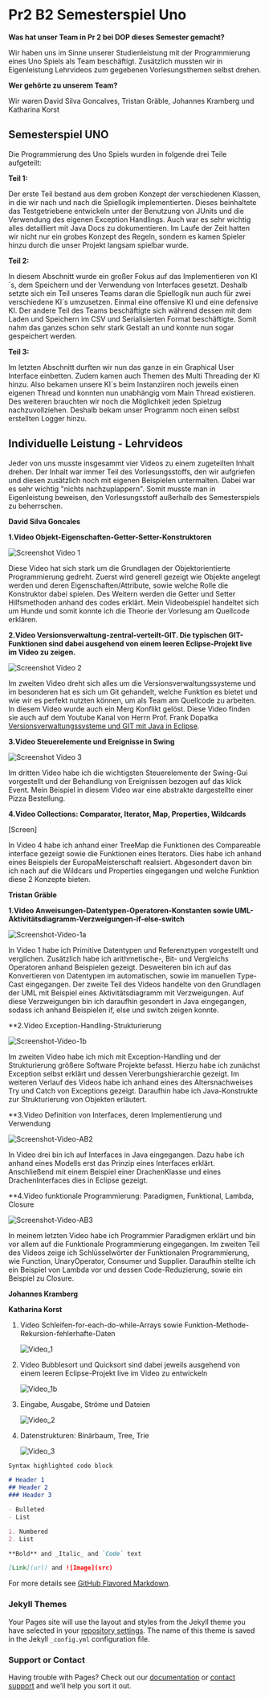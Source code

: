 # Pr2 B2 Semesterspiel Uno

**Was hat unser Team in Pr 2 bei DOP dieses Semester gemacht?**

Wir haben uns im Sinne unserer Studienleistung mit der Programmierung eines Uno Spiels als Team beschäftigt.
Zusätzlich mussten wir in Eigenleistung Lehrvideos zum gegebenen Vorlesungsthemen selbst drehen.

**Wer gehörte zu unserem Team?**

Wir waren David Silva Goncalves, Tristan Gräble, Johannes Kramberg und Katharina Korst


## Semesterspiel UNO
Die Programmierung des Uno Spiels wurden in folgende drei Teile aufgeteilt:


**Teil 1:**

Der erste Teil bestand aus dem groben Konzept der verschiedenen Klassen, in die wir nach und nach die Spiellogik implementierten. 
Dieses beinhaltete das Testgetriebene entwickeln unter der Benutzung von JUnits und die Verwendung des eigenen Exception Handlings. 
Auch war es sehr wichtig alles detailliert mit Java Docs zu dokumentieren.
Im Laufe der Zeit hatten wir nicht nur ein grobes Konzept des Regeln, sondern es kamen Spieler hinzu durch die unser Projekt langsam spielbar wurde.

**Teil 2:**

In diesem Abschnitt wurde ein großer Fokus auf das Implementieren von KI´s, dem Speichern und der Verwendung von Interfaces gesetzt.
Deshalb setzte sich ein Teil unseres Teams daran die Spiellogik nun auch für zwei verschiedene KI´s umzusetzen. 
Einmal eine offensive KI und eine defensive KI. Der andere Teil des Teams beschäftigte sich  während dessen mit dem Laden und Speichern
im CSV und Serialisierten Format beschäftigte.
Somit nahm das ganzes schon sehr stark Gestalt an und konnte nun sogar gespeichert werden.

**Teil 3:**

Im letzten Abschnitt durften wir nun das ganze in ein Graphical User Interface einbetten. Zudem kamen auch Themen des Multi Threading der KI hinzu. 
Also bekamen unsere KI´s beim Instanziiren noch jeweils einen eigenen Thread und konnten nun unabhängig vom Main Thread existieren.
Des weiteren brauchten wir noch die Möglichkeit jeden Spielzug nachzuvollziehen. Deshalb bekam unser Programm noch einen selbst erstellten Logger hinzu.




## Individuelle Leistung - Lehrvideos

Jeder von uns musste insgesammt vier Videos zu einem zugeteilten Inhalt drehen. Der Inhalt war immer Teil des Vorlesungsstoffs, den wir aufgriefen und diesen 
zusätzlich noch mit eigenen Beispielen untermalten. Dabei war es sehr wichtig "nichts nachzuplappern".
Somit musste man in Eigenleistung beweisen, den Vorlesungsstoff außerhalb des Semesterspiels zu beherrschen.

**David Silva Goncales**

**1.Video Objekt-Eigenschaften-Getter-Setter-Konstruktoren**

![Screenshot Video 1](https://user-images.githubusercontent.com/74213338/123827645-170f3780-d901-11eb-9c52-e472ee2a8ab7.JPG)


Diese Video hat sich stark um die Grundlagen der Objektorientierte Programmierung gedreht. Zuerst wird generell gezeigt wie Objekte angelegt werden und deren Eigenschaften/Attribute, sowie welche Rolle die Konstruktor dabei spielen. 
Des Weitern werden die Getter und Setter Hilfsmethoden anhand des codes erklärt.
Mein Videobeispiel handeltet sich um Hunde und somit konnte ich die Theorie der Vorlesung am Quellcode erklären. 


**2.Video Versionsverwaltung-zentral-verteilt-GIT. Die typischen GIT-Funktionen sind dabei ausgehend von einem leeren Eclipse-Projekt live im Video zu zeigen.**

![Screenshot Video 2](https://user-images.githubusercontent.com/74213338/123827658-1a0a2800-d901-11eb-8555-48ab11ef85da.JPG)

Im zweiten Video dreht sich alles um die Versionsverwaltungssysteme und im besonderen hat es sich um Git gehandelt, welche Funktion es bietet und wie wir es perfekt nutzten können, um als Team am Quellcode zu arbeiten.
In diesem Video wurde auch ein Merg Konflikt gelöst. Diese Video finden sie auch auf dem Youtube Kanal von Herrn Prof. Frank Dopatka  [Versionsverwaltungssysteme und GIT mit Java in Eclipse](https://www.youtube.com/watch?v=DZAdtgJMw6g&ab_channel=FrankDopatka).


**3.Video Steuerelemente und Ereignisse in Swing**

![Screenshot Video 3](https://user-images.githubusercontent.com/74213338/123827673-1d9daf00-d901-11eb-8abc-acc3b0598d82.JPG)

Im dritten Video habe ich die wichtigsten Steuerelemente der Swing-Gui vorgestellt und der Behandlung von Ereignissen bezogen auf das klick Event. 
Mein Beispiel in diesem Video war eine abstrakte dargestellte einer Pizza Bestellung. 


**4.Video Collections: Comparator, Iterator, Map, Properties, Wildcards**

[Screen]

In Video 4 habe ich anhand einer TreeMap die Funktionen des Compareable interface gezeigt sowie die Funktionen eines Iterators.
Dies habe ich anhand eines Beispiels der EuropaMeisterschaft realsiert. Abgesondert davon bin ich nach auf die Wildcars und Properties
eingegangen und welche Funktion diese 2 Konzepte bieten. 


**Tristan Gräble**


**1.Video Anweisungen-Datentypen-Operatoren-Konstanten sowie UML-Aktivitätsdiagramm-Verzweigungen-if-else-switch**

![Screenshot-Video-1a](https://user-images.githubusercontent.com/72968168/123862822-1db1a500-d929-11eb-8235-0f948134b3f4.jpg)

In Video 1 habe ich Primitive Datentypen und Referenztypen vorgestellt und verglichen. Zusätzlich habe ich arithmetische-, Bit- und Vergleichs Operatoren anhand Beispielen gezeigt. Desweiteren bin ich auf das Konvertieren von Datentypen im automatischen, sowie im manuellen Type-Cast eingegangen. Der zweite Teil des Videos handelte von den Grundlagen der UML mit Beispiel eines Aktivitätsdiagramm mit Verzweigungen. Auf diese Verzweigungen bin ich daraufhin gesondert in Java eingegangen, sodass ich anhand Beispielen if, else und switch zeigen konnte.


**2.Video Exception-Handling-Strukturierung

![Screenshot-Video-1b](https://user-images.githubusercontent.com/72968168/123865505-45eed300-d92c-11eb-8119-ebc735cf2588.jpg)

Im zweiten Video habe ich mich mit Exception-Handling und der Strukturierung größere Software Projekte befasst. Hierzu habe ich zunächst Exception selbst erklärt und dessen Vererbungshierarchie gezeigt. Im weiteren Verlauf des Videos habe ich anhand eines des Altersnachweises Try und Catch von Exceptions gezeigt. Daraufhin habe ich Java-Konstrukte zur Strukturierung von Objekten erläutert.


**3.Video Definition von Interfaces, deren Implementierung und Verwendung

![Screenshot-Video-AB2](https://user-images.githubusercontent.com/72968168/123866353-3e7bf980-d92d-11eb-82b7-5b1b4ae938bc.jpg)

In Video drei bin ich auf Interfaces in Java eingegangen. Dazu habe ich anhand eines Modells erst das Prinzip eines Interfaces erklärt. Anschließend mit einem Beispiel einer DrachenKlasse und eines DrachenInterfaces dies in Eclipse gezeigt.


**4.Video funktionale Programmierung: Paradigmen, Funktional, Lambda, Closure

![Screenshot-Video-AB3](https://user-images.githubusercontent.com/72968168/123867003-12ad4380-d92e-11eb-9db9-203b15004d07.jpg)

In meinem letzten Video habe ich Programmier Paradigmen erklärt und bin vor allem auf die Funktionale Programmierung eingegangen. Im zweiten Teil des Videos zeige ich Schlüsselwörter der Funktionalen Programmierung, wie Function, UnaryOperator, Consumer und Supplier. Daraufhin stellte ich ein Beispiel von Lambda vor und dessen Code-Reduzierung, sowie ein Beispiel zu Closure.


**Johannes Kramberg**

**Katharina Korst**

1. Video Schleifen-for-each-do-while-Arrays sowie Funktion-Methode-Rekursion-fehlerhafte-Daten

   ![Video_1](https://user-images.githubusercontent.com/72854140/123826884-7587e600-d900-11eb-857b-9d767160caf8.jpg)

   
   
   

3. Video Bubblesort und Quicksort sind dabei jeweils ausgehend von einem leeren Eclipse-Projekt live im Video zu entwickeln

   ![Video_1b](https://user-images.githubusercontent.com/72854140/123826921-7caef400-d900-11eb-8d44-f2b8069afef8.jpg)



5. Eingabe, Ausgabe, Ströme und Dateien


   ![Video_2](https://user-images.githubusercontent.com/72854140/123826947-820c3e80-d900-11eb-980c-039b292cbc04.jpg)


7. Datenstrukturen: Binärbaum, Tree, Trie


   ![Video_3](https://user-images.githubusercontent.com/72854140/123826976-88021f80-d900-11eb-8da6-5ca5b25bf6c5.jpg)








```markdown
Syntax highlighted code block

# Header 1
## Header 2
### Header 3

- Bulleted
- List

1. Numbered
2. List

**Bold** and _Italic_ and `Code` text

[Link](url) and ![Image](src)
```

For more details see [GitHub Flavored Markdown](https://guides.github.com/features/mastering-markdown/).

### Jekyll Themes

Your Pages site will use the layout and styles from the Jekyll theme you have selected in your [repository settings](https://github.com/XDavidSilvaX/GitHubPage/settings/pages). The name of this theme is saved in the Jekyll `_config.yml` configuration file.

### Support or Contact

Having trouble with Pages? Check out our [documentation](https://docs.github.com/categories/github-pages-basics/) or [contact support](https://support.github.com/contact) and we’ll help you sort it out.
